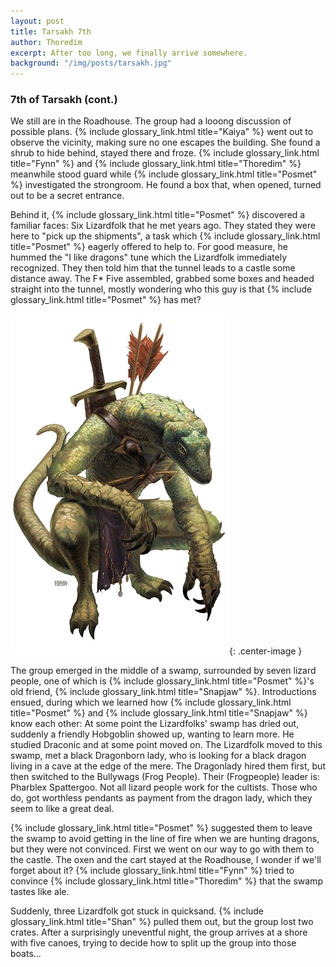 ```yaml
---
layout: post
title: Tarsakh 7th
author: Thoredim
excerpt: After too long, we finally arrive somewhere.
background: "/img/posts/tarsakh.jpg"
---
```


### 7th of Tarsakh (cont.)

We still are in the Roadhouse. The group had a looong discussion of possible
plans. {% include glossary_link.html title="Kaiya" %} went out to observe the vicinity, making sure no one escapes the
building. She found a shrub to hide behind, stayed there and froze. {% include glossary_link.html title="Fynn" %} and
{% include glossary_link.html title="Thoredim" %} meanwhile stood guard while {% include glossary_link.html title="Posmet" %} investigated the strongroom. He
found a box that, when opened, turned out to be a secret entrance.

Behind it, {% include glossary_link.html title="Posmet" %} discovered a
familiar faces: Six Lizardfolk that he met years ago. They stated they
were here to "pick up the shipments", a task which {% include glossary_link.html title="Posmet" %}
eagerly offered to help to. For good measure, he hummed the "I
like dragons" tune which the Lizardfolk immediately recognized. They then told
him that the tunnel leads to a castle some distance away. The F* Five
assembled, grabbed some boxes and headed straight into the tunnel, mostly
wondering who this guy is that {% include glossary_link.html title="Posmet" %}
has met?

![{% include glossary_link.html title="Snapjaw" %}](/img/friends/snapjaw.png){: .center-image }

The group emerged in the middle of a swamp, surrounded by seven lizard people,
one of which is {% include glossary_link.html title="Posmet" %}'s old friend, {% include glossary_link.html title="Snapjaw" %}. Introductions ensued, during
which we learned how {% include glossary_link.html title="Posmet" %} and {% include glossary_link.html title="Snapjaw" %} know each other: At some point the
Lizardfolks' swamp has dried out, suddenly a friendly Hobgoblin showed up,
wanting to learn more. He studied Draconic and at some point moved on. The
Lizardfolk moved to this swamp, met a black Dragonborn lady, who is looking for
a black dragon living in a cave at the edge of the mere. The Dragonlady hired
them first, but then switched to the Bullywags (Frog People). Their
(Frogpeople) leader is: Pharblex Spattergoo. Not all lizard people work for the
cultists. Those who do, got worthless pendants as payment from the dragon lady,
which they seem to like a great deal.

{% include glossary_link.html title="Posmet" %} suggested them to leave the swamp to avoid getting in the line of fire
when we are hunting dragons, but they were not convinced. First we went on our
way to go with them to the castle. The oxen and the cart stayed at the Roadhouse, I wonder if we'll forget about it?
{% include glossary_link.html title="Fynn" %} tried to convince {% include glossary_link.html title="Thoredim" %} that the swamp tastes like ale.

Suddenly, three Lizardfolk got stuck in quicksand. {% include glossary_link.html title="Shan" %} pulled them out, but
the group lost two crates. After a surprisingly uneventful night, the group
arrives at a shore with five canoes, trying to decide how to split up the group
into those boats...
